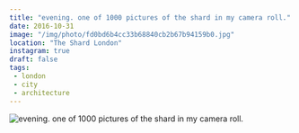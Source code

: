 ```yaml
---
title: "evening. one of 1000 pictures of the shard in my camera roll."
date: 2016-10-31
image: "/img/photo/fd0bd6b4cc33b68840cb2b67b94159b0.jpg"
location: "The Shard London"
instagram: true
draft: false
tags:
 - london
 - city
 - architecture
---
```


![evening. one of 1000 pictures of the shard in my camera roll.](/img/photo/fd0bd6b4cc33b68840cb2b67b94159b0.jpg)
